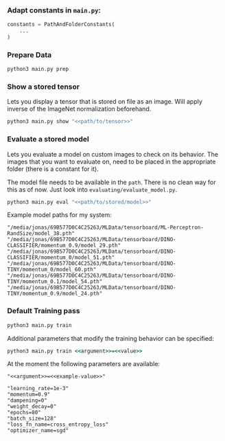 ### Adapt constants in `main.py`:

```python
constants = PathAndFolderConstants(
    ...
)
```

### Prepare Data

```cmd
python3 main.py prep
```

### Show a stored tensor

Lets you display a tensor that is stored on file as an image.
Will apply inverse of the ImageNet normalization beforehand.

```cmd
python3 main.py show "<<path/to/tensor>>"
```

### Evaluate a stored model

Lets you evaluate a model on custom images to check on its behavior.
The images that you want to evaluate on, need to be placed in the appropriate folder (there is a constant for it).

The model file needs to be available in the `path`. There is no clean way for this as of now. Just look into `evaluating/evaluate_model.py`.

```cmd
python3 main.py eval "<<path/to/stored/model>>"
```

Example model paths for my system:

```
"/media/jonas/69B577D0C4C25263/MLData/tensorboard/ML-Perceptron-RandSize/model_38.pth"
"/media/jonas/69B577D0C4C25263/MLData/tensorboard/DINO-CLASSIFIER/momentum_0.9/model_29.pth"
"/media/jonas/69B577D0C4C25263/MLData/tensorboard/DINO-CLASSIFIER/momentum_0/model_51.pth"
"/media/jonas/69B577D0C4C25263/MLData/tensorboard/DINO-TINY/momentum_0/model_60.pth"
"/media/jonas/69B577D0C4C25263/MLData/tensorboard/DINO-TINY/momentum_0.1/model_54.pth"
"/media/jonas/69B577D0C4C25263/MLData/tensorboard/DINO-TINY/momentum_0.9/model_24.pth"
```

### Default Training pass

```cmd
python3 main.py train
```

Additional parameters that modify the training behavior can be specified:

```cmd
python3 main.py train <<argument>>=<<value>>
```

At the moment the following parameters are available:

```
"<<argument>>=<<example-value>>"

"learning_rate=1e-3"
"momentum=0.9"
"dampening=0"
"weight_decay=0"
"epochs=80"
"batch_size=128"
"loss_fn_name=cross_entropy_loss"
"optimizer_name=sgd"
```
